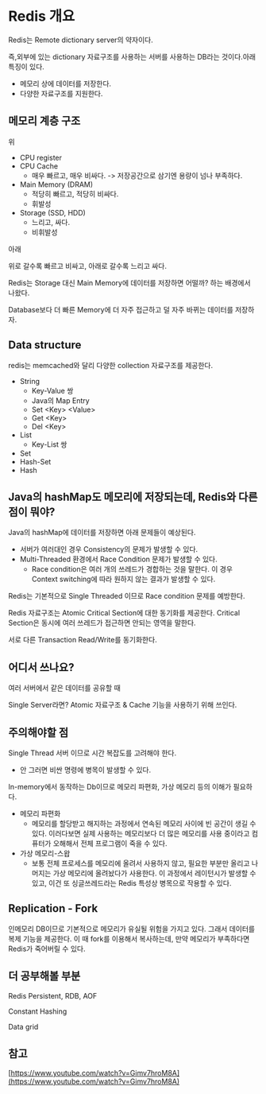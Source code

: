 # Redis 개요

Redis는 Remote dictionary server의 약자이다.

즉,외부에 있는 dictionary 자료구조를 사용하는 서버를 사용하는 DB라는 것이다.아래 특징이 있다.

* 메모리 상에 데이터를 저장한다.
* 다양한 자료구조를 지원한다.

## 메모리 계층 구조

위

* CPU register
* CPU Cache
  * 매우 빠르고, 매우 비싸다. -&gt; 저장공간으로 삼기엔 용량이 넘나 부족하다.
* Main Memory \(DRAM\)
  * 적당히 빠르고, 적당히 비싸다.
  * 휘발성
* Storage \(SSD, HDD\)
  * 느리고, 싸다.
  * 비휘발성

아래

위로 갈수록 빠르고 비싸고, 아래로 갈수록 느리고 싸다.

Redis는 Storage 대신 Main Memory에 데이터를 저장하면 어떨까? 하는 배경에서 나왔다.

Database보다 더 빠른 Memory에 더 자주 접근하고 덜 자주 바뀌는 데이터를 저장하자.

## Data structure

redis는 memcached와 달리 다양한 collection 자료구조를 제공한다.

* String
  * Key-Value 쌍
  * Java의 Map Entry
  * Set &lt;Key&gt; &lt;Value&gt;
  * Get &lt;Key&gt;
  * Del &lt;Key&gt;
* List
  * Key-List 쌍
* Set
* Hash-Set
* Hash

## Java의 hashMap도 메모리에 저장되는데, Redis와 다른 점이 뭐야?

Java의 hashMap에 데이터를 저장하면 아래 문제들이 예상된다.

* 서버가 여러대인 경우 Consistency의 문제가 발생할 수 있다.
* Multi-Threaded 환경에서 Race Condition 문제가 발생할 수 있다.
  * Race condition은 여러 개의 쓰레드가 경합하는 것을 말한다. 이 경우 Context switching에 따라 원하지 않는 결과가 발생할 수 있다.

Redis는 기본적으로 Single Threaded 이므로 Race condition 문제를 예방한다.

Redis 자료구조는 Atomic Critical Section에 대한 동기화를 제공한다. Critical Section은 동시에 여러 쓰레드가 접근하면 안되는 영역을 말한다.

서로 다른 Transaction Read/Write를 동기화한다.

## 어디서 쓰나요?

여러 서버에서 같은 데이터를 공유할 때

Single Server라면? Atomic 자료구조 & Cache 기능을 사용하기 위해 쓰인다.

## 주의해야할 점

Single Thread 서버 이므로 시간 복잡도를 고려해야 한다.

* 안 그러면 비싼 명령에 병목이 발생할 수 있다.

In-memory에서 동작하는 Db이므로 메모리 파편화, 가상 메모리 등의 이해가 필요하다.

* 메모리 파편화
  * 메모리를 할당받고 해지하는 과정에서 연속된 메모리 사이에 빈 공간이 생길 수 있다. 이러다보면 실제 사용하는 메모리보다 더 많은 메모리를 사용 중이라고 컴퓨터가 오해해서 전체 프로그램이 죽을 수 있다.
* 가상 메모리-스왑
  * 보통 전체 프로세스를 메모리에 올려서 사용하지 않고, 필요한 부분만 올리고 나머지는 가상 메모리에 올려놨다가 사용한다. 이 과정에서 레이턴시가 발생할 수 있고, 이건 또 싱글쓰레드라는 Redis 특성상 병목으로 작용할 수 있다.

## Replication - Fork

인메모리 DB이므로 기본적으로 메모리가 유실될 위험을 가지고 있다. 그래서 데이터를 복제 기능을 제공한다. 이 때 fork를 이용해서 복사하는데, 만약 메모리가 부족하다면 Redis가 죽어버릴 수 있다.

## 더 공부해볼 부분

Redis Persistent, RDB, AOF

Constant Hashing

Data grid  


## 참고

[https://www.youtube.com/watch?v=Gimv7hroM8A](https://www.youtube.com/watch?v=Gimv7hroM8A)


